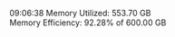 09:06:38
Memory Utilized: 553.70 GB                                                                                                   
Memory Efficiency: 92.28% of 600.00 GB

